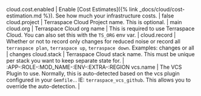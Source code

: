 cloud.cost.enabled | Enable [Cost Estimates]({% link _docs/cloud/cost-estimation.md %}). See how much your infrastructure costs. | false
cloud.project | Terraspace Cloud Project name. This is optional. | main
cloud.org | Terraspace Cloud org name | This is required to use Terraspace Cloud. You can also set this with the `TS_ORG` env var. |
cloud.record | Whether or not to record only changes for reduced noise or record all `terraspace plan`, `terraspace up`, `terraspace down`.  Examples: changes or all | changes
cloud.stack | Terraspace Cloud stack name. This must be unique per stack you want to keep separate state for. | :APP-:ROLE-:MOD_NAME-:ENV-:EXTRA-:REGION
vcs.name | The VCS Plugin to use. Normally, this is auto-detected based on the vcs plugin configured in your `Gemfile.`. IE: `terraspace_vcs_github`. This allows you to override the auto-detection. |
